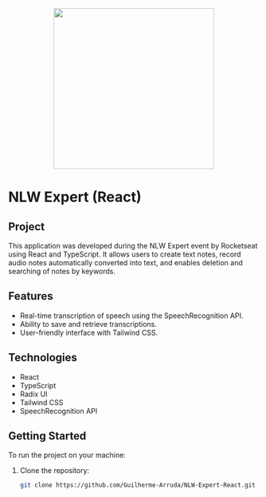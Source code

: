<div align="center"> 
  <a href="https://www.rocketseat.com.br/eventos/nlw/">
    <img
      src="https://www.rocketseat.com.br/eventos/nlw/_next/static/media/nlw-header-logo.2e1779ba.svg"
      width="322"
      height="auto"
    />
  </a>
</div>

# NLW Expert (React)

## Project
This application was developed during the NLW Expert event by Rocketseat using React and TypeScript. It allows users to create text notes, record audio notes automatically converted into text, and enables deletion and searching of notes by keywords.

## Features
- Real-time transcription of speech using the SpeechRecognition API.
- Ability to save and retrieve transcriptions.
- User-friendly interface with Tailwind CSS.

## Technologies
- React
- TypeScript
- Radix UI
- Tailwind CSS
- SpeechRecognition API

## Getting Started
To run the project on your machine:

1. Clone the repository:
   ```bash
   git clone https://github.com/Guilherme-Arruda/NLW-Expert-React.git
